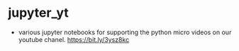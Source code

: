 # jupyter_yt
- various jupyter notebooks for supporting the python micro videos on our youtube chanel. https://bit.ly/3ysz8kc


